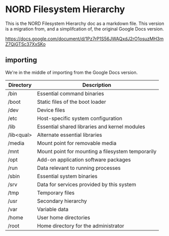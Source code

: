 # NORD Filesystem Hierarchy

This is the NORD Filesystem Hierarchy doc as a markdown file.
This version is a migration from, and a simplifcation of, the original Google Docs version.

https://docs.google.com/document/d/1Pz7rP1S56JWAQxdJ2rO1osuzMH3mZ7QjGTSc37XxSKo


## importing

We're in the middle of importing from the Google Docs version.



| Directory    | Description                                          |
| ------------ | ---------------------------------------------------- |
| /bin         | Essential command binaries                           |
| /boot        | Static files of the boot loader                      |
| /dev         | Device files                                         |
| /etc         | Host-specific system configuration                   |
| /lib         | Essential shared libraries and kernel modules        |
| /lib\<qual\> | Alternate essential libraries                        |
| /media       | Mount point for removable media                      |
| /mnt         | Mount point for mounting a filesystem temporarily    |
| /opt         | Add-on application software packages                 |
| /run         | Data relevant to running processes                   |
| /sbin        | Essential system binaries                            |
| /srv         | Data for services provided by this system            |
| /tmp         | Temporary files                                      |
| /usr         | Secondary hierarchy                                  |
| /var         | Variable data                                        |
| /home        | User home directories                                |
| /root        | Home directory for the administrator                 |




